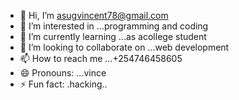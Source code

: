- 👋 Hi, I’m asugvincent78@gmail.com
- 👀 I’m interested in ...programming and coding
- 🌱 I’m currently learning ...as acollege student
- 💞️ I’m looking to collaborate on ...web development
- 📫 How to reach me ...+254746458605
- 😄 Pronouns: ...vince
- ⚡ Fun fact: .hacking..

<!---
0729265228/0729265228 is a ✨ special ✨ repository because its `README.md` (this file) appears on your GitHub profile.
You can click the Preview link to take a look at your changes.
--->
